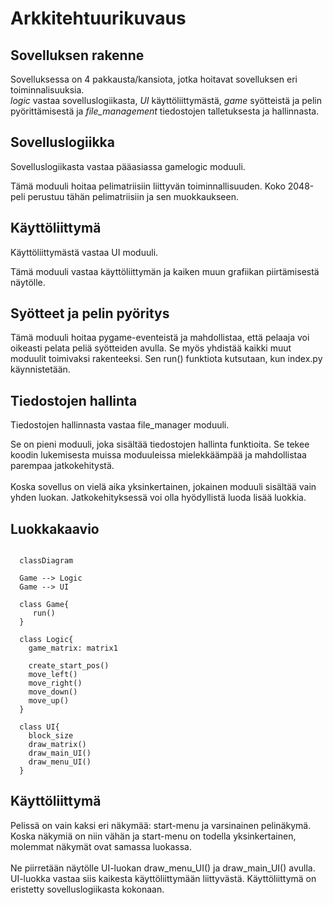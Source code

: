 # Arkkitehtuurikuvaus

## Sovelluksen rakenne

Sovelluksessa on 4 pakkausta/kansiota, jotka hoitavat sovelluksen eri toiminnalisuuksia.
<br/>
_logic_ vastaa sovelluslogiikasta, _UI_ käyttöliittymästä, _game_ syötteistä ja pelin pyörittämisestä ja _file_management_ tiedostojen talletuksesta ja hallinnasta.

## Sovelluslogiikka

Sovelluslogiikasta vastaa pääasiassa gamelogic moduuli.

Tämä moduuli hoitaa pelimatriisiin liittyvän toiminnallisuuden. Koko 2048-peli perustuu tähän pelimatriisiin ja sen muokkaukseen.

## Käyttöliittymä

Käyttöliittymästä vastaa UI moduuli.

Tämä moduuli vastaa käyttöliittymän ja kaiken muun grafiikan piirtämisestä näytölle.

## Syötteet ja pelin pyöritys

Tämä moduuli hoitaa pygame-eventeistä ja mahdollistaa, että pelaaja voi oikeasti pelata peliä syötteiden avulla. Se myös yhdistää kaikki muut moduulit toimivaksi rakenteeksi. Sen run() funktiota kutsutaan, kun index.py käynnistetään.

## Tiedostojen hallinta

Tiedostojen hallinnasta vastaa file_manager moduuli.

Se on pieni moduuli, joka sisältää tiedostojen hallinta funktioita. Se tekee koodin lukemisesta muissa moduuleissa mielekkäämpää ja mahdollistaa parempaa jatkokehitystä.
<br/>
<br/>
Koska sovellus on vielä aika yksinkertainen, jokainen moduuli sisältää vain yhden luokan. Jatkokehityksessä voi olla hyödyllistä luoda lisää luokkia.

## Luokkakaavio

```mermaid

  classDiagram
  
  Game --> Logic
  Game --> UI
  
  class Game{
     run()
  }
  
  class Logic{
    game_matrix: matrix1
    
    create_start_pos()
    move_left()
    move_right()
    move_down()
    move_up()
  }
  
  class UI{
    block_size
    draw_matrix()
    draw_main_UI()
    draw_menu_UI()
  }

```

## Käyttöliittymä

Pelissä on vain kaksi eri näkymää: start-menu ja varsinainen pelinäkymä. Koska näkymiä on niin vähän ja start-menu on todella yksinkertainen, molemmat näkymät ovat samassa luokassa.
</br>
</br>
Ne piirretään näytölle UI-luokan draw_menu_UI() ja draw_main_UI() avulla.
UI-luokka vastaa siis kaikesta käyttöliittymään liittyvästä. Käyttöliittymä on eristetty sovelluslogiikasta kokonaan.
